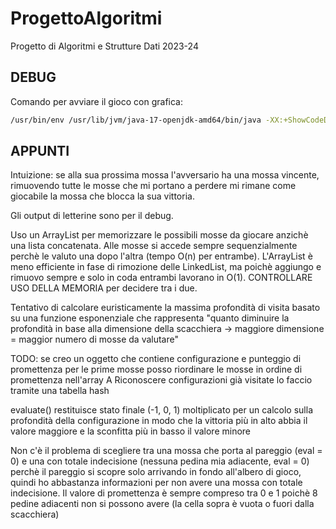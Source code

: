 # ProgettoAlgoritmi
Progetto di Algoritmi e Strutture Dati 2023-24

## DEBUG
Comando per avviare il gioco con grafica:
```bash
/usr/bin/env /usr/lib/jvm/java-17-openjdk-amd64/bin/java -XX:+ShowCodeDetailsInExceptionMessages -cp /home/ivan/.config/Code/User/workspaceStorage/8e146f0cc4710eb650eb9badd0eb4402/redhat.java/jdt_ws/Unibo_c8ba3648/bin connectx.CXGame 5 6 4 connectx.PojamDesi.PojamDesi connectx.L1.L1
```

## APPUNTI
Intuizione: se alla sua prossima mossa l'avversario ha una mossa vincente, rimuovendo tutte le mosse che mi portano a perdere mi rimane come giocabile la mossa che blocca la sua vittoria.

Gli output di letterine sono per il debug.

Uso un ArrayList per memorizzare le possibili mosse da giocare anzichè una lista concatenata. Alle mosse si accede sempre sequenzialmente perchè le valuto una dopo l'altra (tempo O(n) per entrambe). L'ArrayList è meno efficiente in fase di rimozione delle LinkedList, ma poichè aggiungo e rimuovo sempre e solo in coda entrambi lavorano in O(1). CONTROLLARE USO DELLA MEMORIA per decidere tra i due.

Tentativo di calcolare euristicamente la massima profondità di visita basato su una funzione esponenziale che rappresenta "quanto diminuire la profondità in base alla dimensione della scacchiera -> maggiore dimensione = maggior numero di mosse da valutare"

TODO: se creo un oggetto che contiene configurazione e punteggio di promettenza per le prime mosse posso riordinare le mosse in ordine di promettenza nell'array A
Riconoscere configurazioni già visitate lo faccio tramite una tabella hash

evaluate() restituisce stato finale (-1, 0, 1) moltiplicato per un calcolo sulla profondità della configurazione in modo che la vittoria più in alto abbia il valore maggiore e la sconfitta più in basso il valore minore

Non c'è il problema di scegliere tra una mossa che porta al pareggio (eval = 0) e una con totale indecisione (nessuna pedina mia adiacente, eval = 0) perchè il pareggio si scopre solo arrivando in fondo all'albero di gioco, quindi ho abbastanza informazioni per non avere una mossa con totale indecisione.
Il valore di promettenza è sempre compreso tra 0 e 1 poichè 8 pedine adiacenti non si possono avere (la cella sopra è vuota o fuori dalla scacchiera)